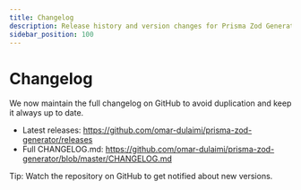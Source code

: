 ```yaml
---
title: Changelog
description: Release history and version changes for Prisma Zod Generator
sidebar_position: 100
---
```


# Changelog

We now maintain the full changelog on GitHub to avoid duplication and keep it always up to date.

- Latest releases: https://github.com/omar-dulaimi/prisma-zod-generator/releases
- Full CHANGELOG.md: https://github.com/omar-dulaimi/prisma-zod-generator/blob/master/CHANGELOG.md

Tip: Watch the repository on GitHub to get notified about new versions.

